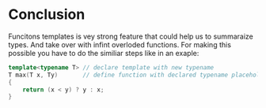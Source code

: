 # Conclusion

Funcitons templates is vey strong feature that could help us to summaraize types. And take over with infint overloded functions. For making this possible you have to do the similiar steps like in an exaple:

```cpp
template<typename T> // declare template with new typename
T max(T x, Ty)       // define function with declared typename placeholder
{
    return (x < y) ? y : x;
}
```

